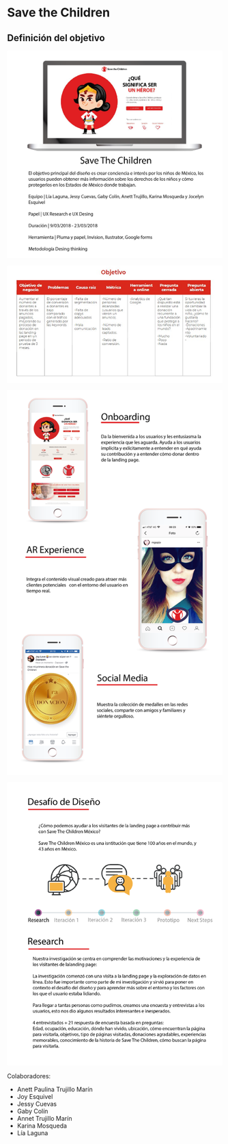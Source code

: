 # Save the Children

## Definición del objetivo

![SaveTheChildren-18-01.png](assets/images/SaveTheChildren-18-01.png)

![objetivo.jpg](assets/images/objetivo.jpg)

![SaveTheChildren-18-02.png](assets/images/SaveTheChildren-18-02.png)


![SaveTheChildren-18-03.png](assets/images/SaveTheChildren-18-03.png)


Colaboradores:

* Anett Paulina Trujillo Marín
* Joy Esquivel
* Jessy Cuevas
* Gaby Colín
* Annet Trujillo Marín
* Karina Mosqueda
* Lía Laguna
